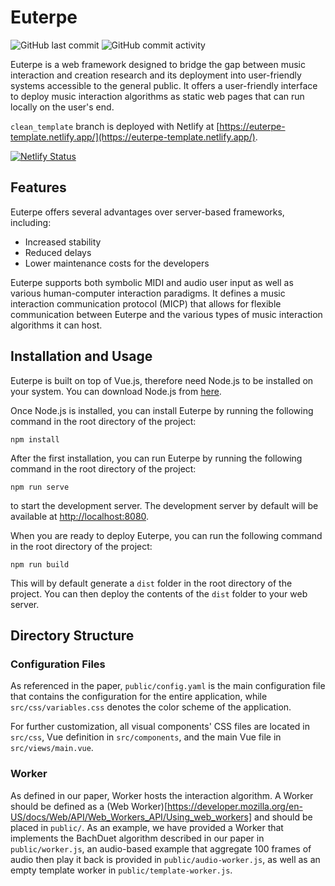 # Euterpe

![GitHub last commit](https://img.shields.io/github/last-commit/mrmrmrfinch/Euterpe)
 ![GitHub commit activity](https://img.shields.io/github/commit-activity/m/mrmrmrfinch/Euterpe)

Euterpe is a web framework designed to bridge the gap between music interaction and creation research and its deployment into user-friendly systems accessible to the general public. It offers a user-friendly interface to deploy music interaction algorithms as static web pages that can run locally on the user's end.

`clean_template` branch is deployed with Netlify at [https://euterpe-template.netlify.app/](https://euterpe-template.netlify.app/).

[![Netlify Status](https://api.netlify.com/api/v1/badges/4c5d3bf5-caaa-4708-900f-15ccf212e525/deploy-status)](https://app.netlify.com/sites/euterpe-template/deploys)

## Features
Euterpe offers several advantages over server-based frameworks, including:

- Increased stability
- Reduced delays
- Lower maintenance costs for the developers

Euterpe supports both symbolic MIDI and audio user input as well as various human-computer interaction paradigms. It defines a music interaction communication protocol (MICP) that allows for flexible communication between Euterpe and the various types of music interaction algorithms it can host.

## Installation and Usage
Euterpe is built on top of Vue.js, therefore need Node.js to be installed on your system. You can download Node.js from [here](https://nodejs.org/en/download/).

Once Node.js is installed, you can install Euterpe by running the following command in the root directory of the project:

    npm install

After the first installation, you can run Euterpe by running the following command in the root directory of the project:

    npm run serve

to start the development server. The development server by default will be available at [http://localhost:8080](http://localhost:8080).

When you are ready to deploy Euterpe, you can run the following command in the root directory of the project:

    npm run build

This will by default generate a `dist` folder in the root directory of the project. You can then deploy the contents of the `dist` folder to your web server.

## Directory Structure
### Configuration Files
As referenced in the paper, `public/config.yaml` is the main configuration file that contains the configuration for the entire application, while `src/css/variables.css` denotes the color scheme of the application. 

For further customization, all visual components' CSS files are located in `src/css`, Vue definition in `src/components`, and the main Vue file in `src/views/main.vue`.

### Worker
As defined in our paper, Worker hosts the interaction algorithm. A Worker should be defined as a (Web Worker)[https://developer.mozilla.org/en-US/docs/Web/API/Web_Workers_API/Using_web_workers] and should be placed in `public/`. As an example, we have provided a Worker that implements the BachDuet algorithm described in our paper in `public/worker.js`, an audio-based example that aggregate 100 frames of audio then play it back is provided in `public/audio-worker.js`, as well as an empty template worker in `public/template-worker.js`.
